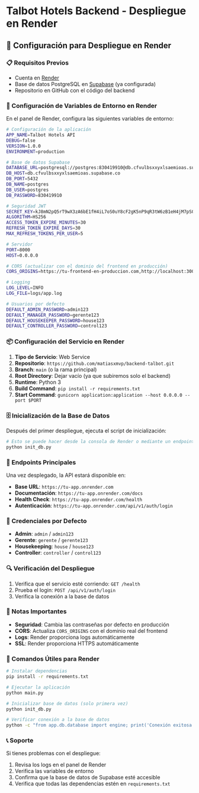# Talbot Hotels Backend - Despliegue en Render

## 🚀 Configuración para Despliegue en Render

### 📋 Requisitos Previos

- Cuenta en [Render](https://render.com)
- Base de datos PostgreSQL en [Supabase](https://supabase.com) (ya configurada)
- Repositorio en GitHub con el código del backend

### 🔧 Configuración de Variables de Entorno en Render

En el panel de Render, configura las siguientes variables de entorno:

```bash
# Configuración de la aplicación
APP_NAME=Talbot Hotels API
DEBUG=false
VERSION=1.0.0
ENVIRONMENT=production

# Base de datos Supabase
DATABASE_URL=postgresql://postgres:830419910@db.cfvulbsxxyxlsaemioas.supabase.co:5432/postgres
DB_HOST=db.cfvulbsxxyxlsaemioas.supabase.co
DB_PORT=5432
DB_NAME=postgres
DB_USER=postgres
DB_PASSWORD=830419910

# Seguridad JWT
SECRET_KEY=kJ8mN2pQ5rT9wX3zA6bE1fH4iL7oS0uY8cF2gK5nP9qR3tW6zB1eH4jM7pS0vY3
ALGORITHM=HS256
ACCESS_TOKEN_EXPIRE_MINUTES=30
REFRESH_TOKEN_EXPIRE_DAYS=30
MAX_REFRESH_TOKENS_PER_USER=5

# Servidor
PORT=8000
HOST=0.0.0.0

# CORS (actualizar con el dominio del frontend en producción)
CORS_ORIGINS=https://tu-frontend-en-produccion.com,http://localhost:3000

# Logging
LOG_LEVEL=INFO
LOG_FILE=logs/app.log

# Usuarios por defecto
DEFAULT_ADMIN_PASSWORD=admin123
DEFAULT_MANAGER_PASSWORD=gerente123
DEFAULT_HOUSEKEEPER_PASSWORD=house123
DEFAULT_CONTROLLER_PASSWORD=control123
```

### 📦 Configuración del Servicio en Render

1. **Tipo de Servicio**: Web Service
2. **Repositorio**: `https://github.com/matiasxmvp/backend-talbot.git`
3. **Branch**: `main` (o la rama principal)
4. **Root Directory**: Dejar vacío (ya que subiremos solo el backend)
5. **Runtime**: Python 3
6. **Build Command**: `pip install -r requirements.txt`
7. **Start Command**: `gunicorn application:application --host 0.0.0.0 --port $PORT`

### 🗄️ Inicialización de la Base de Datos

Después del primer despliegue, ejecuta el script de inicialización:

```bash
# Esto se puede hacer desde la consola de Render o mediante un endpoint
python init_db.py
```

### 🔗 Endpoints Principales

Una vez desplegado, la API estará disponible en:

- **Base URL**: `https://tu-app.onrender.com`
- **Documentación**: `https://tu-app.onrender.com/docs`
- **Health Check**: `https://tu-app.onrender.com/health`
- **Autenticación**: `https://tu-app.onrender.com/api/v1/auth/login`

### 👤 Credenciales por Defecto

- **Admin**: `admin` / `admin123`
- **Gerente**: `gerente` / `gerente123`
- **Housekeeping**: `house` / `house123`
- **Controller**: `controller` / `control123`

### 🔍 Verificación del Despliegue

1. Verifica que el servicio esté corriendo: `GET /health`
2. Prueba el login: `POST /api/v1/auth/login`
3. Verifica la conexión a la base de datos

### 🚨 Notas Importantes

- **Seguridad**: Cambia las contraseñas por defecto en producción
- **CORS**: Actualiza `CORS_ORIGINS` con el dominio real del frontend
- **Logs**: Render proporciona logs automáticamente
- **SSL**: Render proporciona HTTPS automáticamente

### 🔧 Comandos Útiles para Render

```bash
# Instalar dependencias
pip install -r requirements.txt

# Ejecutar la aplicación
python main.py

# Inicializar base de datos (solo primera vez)
python init_db.py

# Verificar conexión a la base de datos
python -c "from app.db.database import engine; print('Conexión exitosa' if engine else 'Error de conexión')"
```

### 📞 Soporte

Si tienes problemas con el despliegue:

1. Revisa los logs en el panel de Render
2. Verifica las variables de entorno
3. Confirma que la base de datos de Supabase esté accesible
4. Verifica que todas las dependencias estén en `requirements.txt`